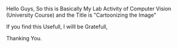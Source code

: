 Hello Guys, 
So this is Basically My Lab Activity of Computer Vision (University Course) and the Title is "Cartoonizing the Image"

If you find this Usefull, I willl be Gratefull,

Thanking You.